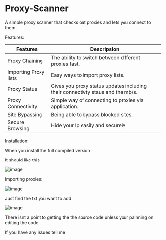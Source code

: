 # Proxy-Scanner
A simple proxy scanner that checks out proxies and lets you connect to them.

Features:

| Features| Descripsion |
| --- | --- |
| Proxy Chaining| The ability to switch between different proxies fast. |
| Importing Proxy lists| Easy ways to import proxy lists. |
|Proxy Status| Gives you proxy status updates including their connectivty staus and the mb/s. |
|Proxy Connectivity| Simple way of connecting to proxies via application. |
|Site Bypassing| Being able to bypass blocked sites. |
|Secure Browsing| Hide your Ip easily and securely|

Installation:

When you install the full compiled version

It should like this

![image](https://github.com/user-attachments/assets/808bf511-0cc3-4f97-bad7-79ab87462e12)

Importing proxies:

![image](https://github.com/user-attachments/assets/f591a9df-1c54-48a3-a057-338d48ea6881)

Just find the txt you want to add

![image](https://github.com/user-attachments/assets/c803079c-5fd2-4b98-9990-d16448e80314)

There isnt a point to getting the the source code unless your palnning on editing the code

If you have any issues tell me 
